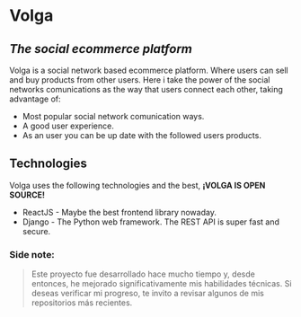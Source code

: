 # Volga
## _The social ecommerce platform_
Volga is a social network based ecommerce platform. Where users can sell and buy
products from other users. Here i take the power of the social networks comunications as the way that users connect each other, taking advantage of:
- Most popular social network comunication ways.
- A good user experience.
- As an user you can be up date with the followed users products.
## Technologies
Volga uses the following technologies and the best, **¡VOLGA IS OPEN SOURCE!**
- ReactJS - Maybe the best frontend library nowaday.
- Django - The Python web framework. The REST API is super fast and secure.
### Side note:
> Este proyecto fue desarrollado hace mucho tiempo y, desde entonces, he mejorado significativamente mis habilidades técnicas. Si deseas verificar mi progreso, te invito a revisar algunos de mis repositorios más recientes.
